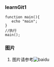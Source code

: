 ### learnGit1
```
function main(){
   echo "main";
}
//执行
main();
```
### 图片
[baidu]:https://www.baidu.com/img/baidu_jgylogo3.gif

1. 图片请参考![baidu]
